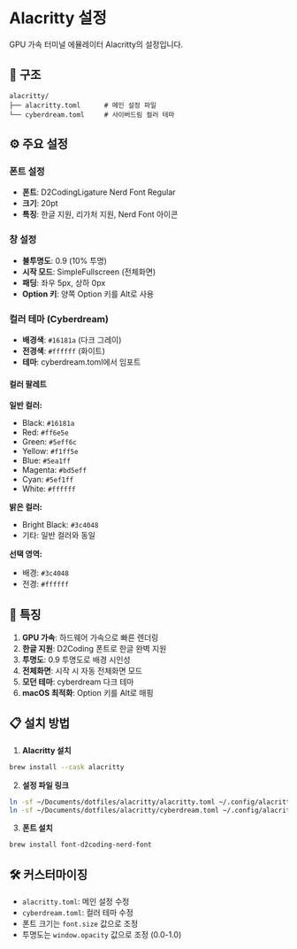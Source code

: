 # Alacritty 설정

GPU 가속 터미널 에뮬레이터 Alacritty의 설정입니다.

## 📁 구조

```
alacritty/
├── alacritty.toml      # 메인 설정 파일
└── cyberdream.toml     # 사이버드림 컬러 테마
```

## ⚙️ 주요 설정

### 폰트 설정
- **폰트**: D2CodingLigature Nerd Font Regular
- **크기**: 20pt
- **특징**: 한글 지원, 리가처 지원, Nerd Font 아이콘

### 창 설정
- **불투명도**: 0.9 (10% 투명)
- **시작 모드**: SimpleFullscreen (전체화면)
- **패딩**: 좌우 5px, 상하 0px
- **Option 키**: 양쪽 Option 키를 Alt로 사용

### 컬러 테마 (Cyberdream)
- **배경색**: `#16181a` (다크 그레이)
- **전경색**: `#ffffff` (화이트)
- **테마**: cyberdream.toml에서 임포트

#### 컬러 팔레트
**일반 컬러:**
- Black: `#16181a`
- Red: `#ff6e5e`
- Green: `#5eff6c`
- Yellow: `#f1ff5e`
- Blue: `#5ea1ff`
- Magenta: `#bd5eff`
- Cyan: `#5ef1ff`
- White: `#ffffff`

**밝은 컬러:**
- Bright Black: `#3c4048`
- 기타: 일반 컬러와 동일

**선택 영역:**
- 배경: `#3c4048`
- 전경: `#ffffff`

## 🚀 특징

1. **GPU 가속**: 하드웨어 가속으로 빠른 렌더링
2. **한글 지원**: D2Coding 폰트로 한글 완벽 지원
3. **투명도**: 0.9 투명도로 배경 시인성
4. **전체화면**: 시작 시 자동 전체화면 모드
5. **모던 테마**: cyberdream 다크 테마
6. **macOS 최적화**: Option 키를 Alt로 매핑

## 📋 설치 방법

1. **Alacritty 설치**
```bash
brew install --cask alacritty
```

2. **설정 파일 링크**
```bash
ln -sf ~/Documents/dotfiles/alacritty/alacritty.toml ~/.config/alacritty/alacritty.toml
ln -sf ~/Documents/dotfiles/alacritty/cyberdream.toml ~/.config/alacritty/cyberdream.toml
```

3. **폰트 설치**
```bash
brew install font-d2coding-nerd-font
```

## 🛠️ 커스터마이징

- `alacritty.toml`: 메인 설정 수정
- `cyberdream.toml`: 컬러 테마 수정
- 폰트 크기는 `font.size` 값으로 조정
- 투명도는 `window.opacity` 값으로 조정 (0.0-1.0)